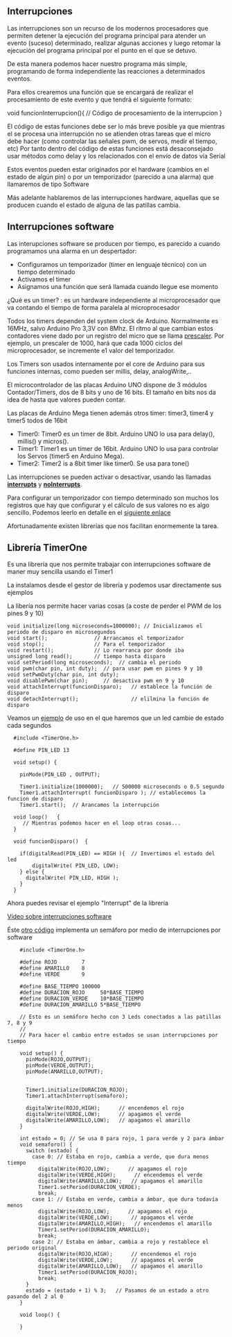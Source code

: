 ## Interrupciones
Las interrupciones son un recurso de los modernos procesadores que permiten detener la ejecución del programa principal para atender un evento (suceso) determinado, realizar algunas acciones y luego retomar la ejecución del programa principal por el punto en el que se detuvo.

De esta manera podemos hacer nuestro programa más simple, programando de forma independiente las reacciones a determinados eventos.

Para ellos crearemos una función que se encargará de realizar el procesamiento de este evento y que tendrá el siguiente formato:

  void funcionInterrupcion(){
  // Código de procesamiento de la interrupcion
  }


El código de estas funciones debe ser lo más breve posible ya que mientras el se procesa una interrupción no se atienden otras tareas que el micro debe hacer (como controlar las señales pwm, de servos, medir el tiempo, etc) Por tanto dentro del código de estas funciones está desaconsejado usar métodos como delay y los relacionados con el envío de datos vía Serial

Estos eventos pueden estar originados por el hardware (cambios en el estado de algún pin) o por un temporizador (parecido a una alarma) que llamaremos de tipo Software

Más adelante hablaremos de las interrupciones hardware, aquellas que se producen cuando el estado de alguna de las patillas cambia.

## Interrupciones software

Las interupciones software se producen por tiempo, es parecido a cuando programamos una alarma en un despertador:
* Configuramos un temporizador (timer en lenguaje técnico) con un tiempo determinado
* Activamos el timer
* Asignamos una función que será llamada cuando llegue ese momento

¿Qué es un timer? : es un hardware independiente al microprocesador que va contando el tiempo de forma  paralela al microprocesador

Todos los timers dependen del system clock de Arduino. Normalmente es 16MHz, salvo Arduino Pro 3,3V con 8Mhz. El ritmo al que cambian estos contadores viene dado por un registro del micro que se llama [prescaler](https://playground.arduino.cc/Code/Prescaler). Por ejemplo, un prescaler de 1000, hará que cada 1000 ciclos del microprocesador, se incremente e1 valor del temporizador.

Los Timers son usados internamente por el core de Arduino para sus funciones internas, como pueden ser millis, delay, analogWrite,..

El microcontrolador de las placas Arduino UNO dispone de 3 módulos Contador/Timers, dos de 8 bits y uno de 16 bits. El tamaño en bits nos da idea de hasta que valores pueden contar.


Las placas de Arduino  Mega tienen además otros timer: timer3, timer4 y timer5 todos de 16bit


* Timer0: Timer0 es un timer de 8bit. Arduino UNO lo usa para delay(), millis() y micros().
* Timer1: Timer1 es un timer de 16bit. Arduino UNO lo usa para controlar los Servos (timer5 en Arduino Mega).
* Timer2: Timer2 is a 8bit timer like timer0. Se usa para tone()

Las interrupciones se pueden activar o desactivar, usando las llamadas [**interrupts**](https://www.arduino.cc/reference/en/language/functions/interrupts/interrupts/) y [**noInterrupts**](http://arduino.cc/en/Reference/NoInterrupts).

Para configurar un temporizador con tiempo determinado son muchos los registros que hay que configurar y el cálculo de sus valores no es algo sencillo. Podemos leerlo en detalle en el [siguiente enlace](http://arduino.cc/es/Tutorial/SecretsOfArduinoPWM)

Afortunadamente existen librerías que nos facilitan enormemente la tarea.

## Librería TimerOne

Es una librería que nos permite trabajar con interrupciones software de maner muy sencilla usando el Timer1

La instalamos desde el gestor de librería y podemos usar directamente sus ejemplos

La libería nos permite hacer varias cosas (a coste de perder el PWM de los pines 9 y 10)

    void initialize(long microseconds=1000000); // Inicializamos el periodo de disparo en microsegundos
    void start();               // Arrancamos el temporizador
    void stop();                // Para el temporizador
    void restart();             // Lo rearranca por donde iba
    unsigned long read();       // tiempo hasta disparo
    void setPeriod(long microseconds);  // cambia el periodo
    void pwm(char pin, int duty);  // para usar pwm en pines 9 y 10
    void setPwmDuty(char pin, int duty);
    void disablePwm(char pin);     // desactiva pwm en 9 y 10
    void attachInterrupt(funcionDisparo);   // establece la función de disparo
    void detachInterrupt();                 // elilmina la función de disparo


Veamos un [ejemplo](https://github.com/javacasm/ArduinoCompletoDE2018/blob/master/material/codigo/ejemploInterrupcionesSoftware.ino) de uso en el que haremos que un led cambie de estado cada segundos



      #include <TimerOne.h>

      #define PIN_LED 13

      void setup() {

        pinMode(PIN_LED , OUTPUT);

        Timer1.initialize(1000000);   // 500000 microseconds o 0.5 segundo  
        Timer1.attachInterrupt( funcionDisparo ); // establecemos la funcion de disparo
        Timer1.start();  // Arancamos la interrupción

      void loop()   {
         // Mientras podemos hacer en el loop otras cosas...
      }

      void funcionDisparo()  {

        if(digitalRead(PIN_LED) == HIGH ){  // Invertimos el estado del led
            digitalWrite( PIN_LED, LOW);
        } else {
          digitalWrite( PIN_LED, HIGH );
        }
      }


Ahora puedes revisar el ejemplo "Interrupt" de la librería


[Vídeo sobre interrupciones software](https://www.youtube.com/embed/oG73lT56m7A)

Éste [otro código](https://github.com/javacasm/ArduinoCompletoDE2018/blob/master/material/codigo/ejemploSemaforoInterrupciones.ino) implementa un semáforo por medio de interrupciones por software


        #include <TimerOne.h>

        #define ROJO        7
        #define AMARILLO    8
        #define VERDE       9

        #define BASE_TIEMPO 100000
        #define DURACION_ROJO     50*BASE_TIEMPO
        #define DURACION_VERDE    10*BASE_TIEMPO
        #define DURACION_AMARILLO 5*BASE_TIEMPO

        // Esto es un semáforo hecho con 3 Leds conectados a las patillas 7, 8 y 9
        //
        // Para hacer el cambio entre estados se usan interrupciones por tiempo

        void setup() {
          pinMode(ROJO,OUTPUT);
          pinMode(VERDE,OUTPUT);
          pinMode(AMARILLO,OUTPUT);
          

          Timer1.initialize(DURACION_ROJO);
          Timer1.attachInterrupt(semaforo);
          
          digitalWrite(ROJO,HIGH);      // encendemos el rojo
          digitalWrite(VERDE,LOW);      // apagamos el verde
          digitalWrite(AMARILLO,LOW);   // apagamos el amarillo
        }

        int estado = 0; // Se usa 0 para rojo, 1 para verde y 2 para ámbar
        void semaforo() {
          switch (estado) {
            case 0: // Estaba en rojo, cambia a verde, que dura menos tiempo
              digitalWrite(ROJO,LOW);      // apagamos el rojo
              digitalWrite(VERDE,HIGH);      // encendemos el verde
              digitalWrite(AMARILLO,LOW);   // apagamos el amarillo
              Timer1.setPeriod(DURACION_VERDE);
              break;
            case 1: // Estaba en verde, cambia a ámbar, que dura todavía menos
              digitalWrite(ROJO,LOW);      // apagamos el rojo
              digitalWrite(VERDE,LOW);      // apagamos el verde
              digitalWrite(AMARILLO,HIGH);   // encendemos el amarillo
              Timer1.setPeriod(DURACION_AMARILLO);
              break;
            case 2: // Estaba en ámbar, cambia a rojo y restablece el periodo original
              digitalWrite(ROJO,HIGH);      // encendemos el rojo
              digitalWrite(VERDE,LOW);      // apagamos el verde
              digitalWrite(AMARILLO,LOW);   // apagamos el amarillo
              Timer1.setPeriod(DURACION_ROJO);
              break;
          }
          estado = (estado + 1) % 3;   // Pasamos de un estado a otro pasando del 2 al 0
        }

        void loop() {

        }
